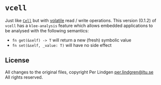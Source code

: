 # `vcell`

Just like [`Cell`] but with [volatile] read / write operations. This version (0.1.2) of `vcell` has a `klee-analysis` feature which allows embedded applications to be analysed with the following semantics:

* `fn get(&self) -> T` will return a new (fresh) symbolic value
* `fn set(&self, _value: T)` will have no side effect

[`Cell`]: https://doc.rust-lang.org/std/cell/struct.Cell.html
[volatile]: https://doc.rust-lang.org/std/ptr/fn.read_volatile.html
[`klee-sys`]: https://gitlab.henriktjader.com/pln/klee-sys.git

## License

All changes to the original files, copyright Per Lindgen <per.lindgren@ltu.se>
All rights reserved.
